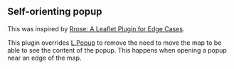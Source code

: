 ## Self-orienting popup

This was inspired by [Rrose: A Leaflet Plugin for Edge Cases](https://github.com/erictheise/rrose).

This plugin overrides [L.Popup](http://leafletjs.com/reference-1.0.2.html#popup) to remove the need to move the map to be able to see the content of the popup. This happens when opening a popup near an edge of the map.